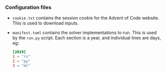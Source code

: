 ### Configuration files

- `cookie.txt` contains the session cookie for the Advent of Code website. This
  is used to download inputs.
- `manifest.toml` contains the solver implementations to run. This is used by
  the `run.py` script. Each section is a year, and individual lines are days, eg:

  ```toml
  [2019]
  1 = "rs"
  2 = "py"
  3 = "ml"
  ```
